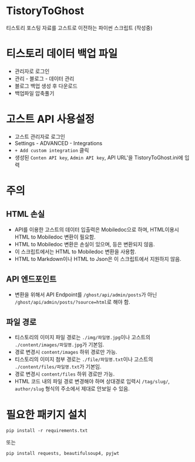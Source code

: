 # TistoryToGhost
티스토리 포스팅 자료를 고스트로 이전하는 파이썬 스크립트
(작성중)


# 티스토리 데이터 백업 파일
- 관리자로 로그인
- 관리 - 블로그 - 데이터 관리
- 블로그 백업 생성 후 다운로드
- 백업파일 압축풀기


# 고스트 API 사용설정
- 고스트 관리자로 로그인
- Settings - ADVANCED - Integrations
- `+ Add custom integration` 클릭
- 생성된 `Conten API key`, `Admin API key`, API URL'을 TistoryToGhost.ini에 입력


# 주의
## HTML 손실
- API를 이용한 고스트의 데이터 입출력은 Mobiledoc으로 하며, HTML이용시 HTML  to Mobiledoc 변환이 필요함.
- HTML to Mobiledoc 변환은 손실이 있으며, <script></script>등은 변환되지 않음.
- 이 스크립트에서는 HTML to Mobiledoc 변환을 사용함.
- HTML to Markdown이나 HTML to Json은 이 스크립트에서 지원하지 않음.

## API 엔드포인트
- 변환을 위해서 API Endpoint를 `/ghost/api/admin/posts`가 아닌 `/ghost/api/admin/posts/?source=html`로 해야 함.

## 파일 경로
- 티스토리의 이미지 파일 경로는 `./img/파일명.jpg`이나 고스트의 `./content/images/파일명.jpg`가 기본임. 
- 경로 변경시 `content/images` 하위 경로만 가능.
- 티스토리의 이미지 첨부 경로는 `./file/파일명.txt`이나 고스트의 `./content/files/파일명.txt`가 기본임. 
- 경로 변경시 `content/files` 하위 경로만 가능.
- HTML 코드 내의 파일 경로 변경해야 하며 상대경로 입력시 `/tag/slug/`, `author/slug` 형식의 주소에서 제대로 안보일 수 있음.


# 필요한 패키지 설치
```
pip install -r requirements.txt
```
또는
```
pip install requests, beautifulsoup4, pyjwt
```
